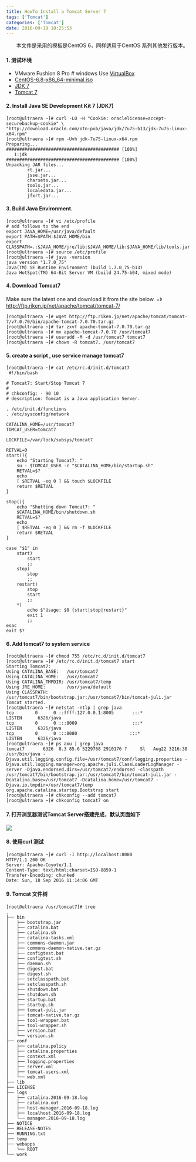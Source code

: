```yaml
---
title: HowTo Install a Tomcat Server 7
tags: ['Tomcat']
categories: ['Tomcat']
date: 2016-09-19 10:25:53
---
```


&nbsp;&nbsp;&nbsp;&nbsp;&nbsp;&nbsp;&nbsp;本文件是采用的模板是CentOS 6，同样适用于CentOS 系列其他发行版本。

#### 1. 测试环境
* VMware Fushion 8 Pro # windows Use [VirtualBox](https://www.virtualbox.org/wiki/Downloads)
* [CentOS-6.8-x86_64-minimal.iso](http://mirrors.aliyun.com/centos/6.8/isos/x86_64/CentOS-6.8-x86_64-minimal.iso)
* [JDK 7](http://www.oracle.com/technetwork/java/javase/downloads/index.html)
* [Tomcat 7](http://ftp.riken.jp/net/apache/tomcat/tomcat-7/)

#### 2. Install Java SE Development Kit 7 (JDK7)

```
[root@ultraera ~]# curl -LO -H "Cookie: oraclelicense=accept-securebackup-cookie" \
"http://download.oracle.com/otn-pub/java/jdk/7u75-b13/jdk-7u75-linux-x64.rpm"
[root@ultraera ~]# rpm -Uvh jdk-7u75-linux-x64.rpm
Preparing...                ########################################### [100%]
   1:jdk                    ########################################### [100%]
Unpacking JAR files...
        rt.jar...
        jsse.jar...
        charsets.jar...
        tools.jar...
        localedata.jar...
        jfxrt.jar...
```
#### 3. Build Java Environment.
```
[root@ultraera ~]# vi /etc/profile
# add follows to the end
export JAVA_HOME=/usr/java/default
export PATH=$PATH:$JAVA_HOME/bin
export CLASSPATH=.:$JAVA_HOME/jre/lib:$JAVA_HOME/lib:$JAVA_HOME/lib/tools.jar
[root@ultraera ~]# source /etc/profile
[root@ultraera ~]# java -version
java version "1.7.0_75"
Java(TM) SE Runtime Environment (build 1.7.0_75-b13)
Java HotSpot(TM) 64-Bit Server VM (build 24.75-b04, mixed mode)
```
#### 4. Download Tomcat7
Make sure the latest one and download it from the site below.
=》 http://ftp.riken.jp/net/apache/tomcat/tomcat-7/

```
[root@ultraera ~]# wget http://ftp.riken.jp/net/apache/tomcat/tomcat-7/v7.0.70/bin/apache-tomcat-7.0.70.tar.gz
[root@ultraera ~]# tar zxvf apache-tomcat-7.0.70.tar.gz
[root@ultraera ~]# mv apache-tomcat-7.0.70 /usr/tomcat7
[root@ultraera ~]# useradd -M -d /usr/tomcat7 tomcat7
[root@ultraera ~]# chown -R tomcat7. /usr/tomcat7
```
#### 5. create a script , use service manage tomcat7
```
[root@ultraera ~]# cat /etc/rc.d/init.d/tomcat7
 #!/bin/bash

# Tomcat7: Start/Stop Tomcat 7
#
# chkconfig: - 90 10
# description: Tomcat is a Java application Server.

. /etc/init.d/functions
. /etc/sysconfig/network

CATALINA_HOME=/usr/tomcat7
TOMCAT_USER=tomcat7

LOCKFILE=/var/lock/subsys/tomcat7

RETVAL=0
start(){
    echo "Starting Tomcat7: "
    su - $TOMCAT_USER -c "$CATALINA_HOME/bin/startup.sh"
    RETVAL=$?
    echo
    [ $RETVAL -eq 0 ] && touch $LOCKFILE
    return $RETVAL
}

stop(){
    echo "Shutting down Tomcat7: "
    $CATALINA_HOME/bin/shutdown.sh
    RETVAL=$?
    echo
    [ $RETVAL -eq 0 ] && rm -f $LOCKFILE
    return $RETVAL
}

case "$1" in
    start)
        start
        ;;
    stop)
        stop
        ;;
    restart)
        stop
        start
        ;;
    *)
        echo $"Usage: $0 {start|stop|restart}"
        exit 1
        ;;
esac
exit $?
```
#### 6. Add tomcat7 to system service

```shell
[root@ultraera ~]# chmod 755 /etc/rc.d/init.d/tomcat7
[root@ultraera ~]# /etc/rc.d/init.d/tomcat7 start
Starting Tomcat7:
Using CATALINA_BASE:   /usr/tomcat7
Using CATALINA_HOME:   /usr/tomcat7
Using CATALINA_TMPDIR: /usr/tomcat7/temp
Using JRE_HOME:        /usr/java/default
Using CLASSPATH:       /usr/tomcat7/bin/bootstrap.jar:/usr/tomcat7/bin/tomcat-juli.jar
Tomcat started.
[root@ultraera ~]# netstat -ntlp | grep java
tcp        0      0 ::ffff:127.0.0.1:8005       :::*                        LISTEN      6326/java
tcp        0      0 :::8009                     :::*                        LISTEN      6326/java
tcp        0      0 :::8080                    :::*                        LISTEN      6326/java
[root@ultraera ~]# ps axu | grep java
tomcat7       6326  8.3 85.6 5229768 2910176 ?     Sl   Aug22 3216:38 /usr/bin/java -Djava.util.logging.config.file=/usr/tomcat7/conf/logging.properties -Djava.util.logging.manager=org.apache.juli.ClassLoaderLogManager -server -Djava.endorsed.dirs=/usr/tomcat7/endorsed -classpath /usr/tomcat7/bin/bootstrap.jar:/usr/tomcat7/bin/tomcat-juli.jar -Dcatalina.base=/usr/tomcat7 -Dcatalina.home=/usr/tomcat7 -Djava.io.tmpdir=/usr/tomcat7/temp org.apache.catalina.startup.Bootstrap start
[root@ultraera ~]# chkconfig --add tomcat7
[root@ultraera ~]# chkconfig tomcat7 on
```
#### 7. 打开浏览器测试Tomcat Server搭建完成，默认页面如下
![](https://samzong.oss-cn-shenzhen.aliyuncs.com/2016/09/tomcat7.jpg)

#### 8. 使用curl 测试
```
[root@ultraera ~]# curl -I http://localhost:8080
HTTP/1.1 200 OK
Server: Apache-Coyote/1.1
Content-Type: text/html;charset=ISO-8859-1
Transfer-Encoding: chunked
Date: Sun, 18 Sep 2016 11:14:06 GMT
```

#### 9. Tomcat 文件树

```
[root@ultraera /usr/tomcat7]# tree
.
├── bin
│   ├── bootstrap.jar
│   ├── catalina.bat
│   ├── catalina.sh
│   ├── catalina-tasks.xml
│   ├── commons-daemon.jar
│   ├── commons-daemon-native.tar.gz
│   ├── configtest.bat
│   ├── configtest.sh
│   ├── daemon.sh
│   ├── digest.bat
│   ├── digest.sh
│   ├── setclasspath.bat
│   ├── setclasspath.sh
│   ├── shutdown.bat
│   ├── shutdown.sh
│   ├── startup.bat
│   ├── startup.sh
│   ├── tomcat-juli.jar
│   ├── tomcat-native.tar.gz
│   ├── tool-wrapper.bat
│   ├── tool-wrapper.sh
│   ├── version.bat
│   └── version.sh
├── conf
│   ├── catalina.policy
│   ├── catalina.properties
│   ├── context.xml
│   ├── logging.properties
│   ├── server.xml
│   ├── tomcat-users.xml
│   └── web.xml
├── lib
├── LICENSE
├── logs
│   ├── catalina.2016-09-18.log
│   ├── catalina.out
│   ├── host-manager.2016-09-18.log
│   ├── localhost.2016-09-18.log
│   └── manager.2016-09-18.log
├── NOTICE
├── RELEASE-NOTES
├── RUNNING.txt
├── temp
├── webapps
│   └── ROOT
└── work
```
